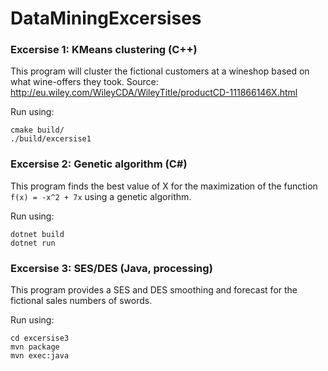 # DataMiningExcersises

### Excersise 1: KMeans clustering (C++)

This program will cluster the fictional customers at a wineshop based on what wine-offers they took.
Source: http://eu.wiley.com/WileyCDA/WileyTitle/productCD-111866146X.html

Run using:

    cmake build/
    ./build/excersise1

### Excersise 2: Genetic algorithm (C#)

This program finds the best value of X for the maximization of the function `f(x) = -x^2 + 7x` using a genetic algorithm. 

Run using:

    dotnet build
    dotnet run

### Excersise 3: SES/DES (Java, processing)

This program provides a SES and DES smoothing and forecast for the fictional sales numbers of swords. 

Run using:

    cd excersise3
    mvn package
    mvn exec:java


